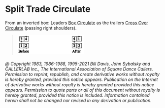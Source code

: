 
# Split Trade Circulate

From an inverted box: Leaders [Box Circulate](../b1/circulate.md) as the trailers
[ Cross Over Circulate](../a1/cross_over_circulate.md) (passing right shoulders).

> 
> ![alt](split_trade_circulate.png)
> 

###### @ Copyright 1983, 1986-1988, 1995-2021 Bill Davis, John Sybalsky and CALLERLAB Inc., The International Association of Square Dance Callers. Permission to reprint, republish, and create derivative works without royalty is hereby granted, provided this notice appears. Publication on the Internet of derivative works without royalty is hereby granted provided this notice appears. Permission to quote parts or all of this document without royalty is hereby granted, provided this notice is included. Information contained herein shall not be changed nor revised in any derivation or publication.
